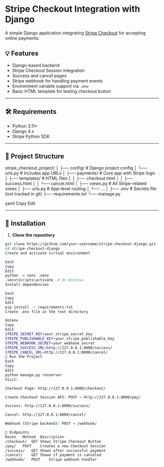 # Stripe Checkout Integration with Django

A simple Django application integrating [Stripe Checkout](https://stripe.com/docs/checkout/quickstart) for accepting online payments.

## 💡 Features

- Django-based backend
- Stripe Checkout Session integration
- Success and cancel pages
- Stripe webhook for handling payment events
- Environment variable support via `.env`
- Basic HTML template for testing checkout button

---

## 🛠 Requirements

- Python 3.11+
- Django 4.x
- Stripe Python SDK

---

## 📁 Project Structure

stripe_checkout_project/
│
├── config/ # Django project config
│ └── urls.py # Includes app URLs
│
├── payments/ # Core app with Stripe logic
│ ├── templates/ # HTML files
│ │ ├── checkout.html
│ │ ├── success.html
│ │ └── cancel.html
│ ├── views.py # All Stripe-related views
│ ├── urls.py # App-level routing
│ └── ...
│
├── .env # Secrets file (not tracked in git)
├── requirements.txt
└── manage.py

yaml
Copy
Edit

---

## 🚀 Installation

1. **Clone the repository**
```bash
git clone https://github.com/your-username/stripe-checkout-django.git
cd stripe-checkout-django
Create and activate virtual environment

bash
Copy
Edit
python -m venv .venv
.venv\Scripts\activate  # On Windows
Install dependencies

bash
Copy
Edit
pip install -r requirements.txt
Create .env file in the root directory

dotenv
Copy
Edit
STRIPE_SECRET_KEY=your_stripe_secret_key
STRIPE_PUBLISHABLE_KEY=your_stripe_publishable_key
STRIPE_WEBHOOK_SECRET=your_webhook_secret
STRIPE_SUCCESS_URL=http://127.0.0.1:8000/success/
STRIPE_CANCEL_URL=http://127.0.0.1:8000/cancel/
🔧 Run the Project
bash
Copy
Edit
python manage.py runserver
Visit:

Checkout Page: http://127.0.0.1:8000/checkout/

Create Checkout Session API: POST → http://127.0.0.1:8000/pay/

Success: http://127.0.0.1:8000/success/

Cancel: http://127.0.0.1:8000/cancel/

Webhook (Stripe backend): POST → /webhook/

🔄 Endpoints
Route	Method	Description
/checkout/	GET	Shows Stripe Checkout Button
/pay/	POST	Creates a new Checkout Session
/success/	GET	Shown after successful payment
/cancel/	GET	Shown if payment is canceled
/webhook/	POST	Stripe webhook handler